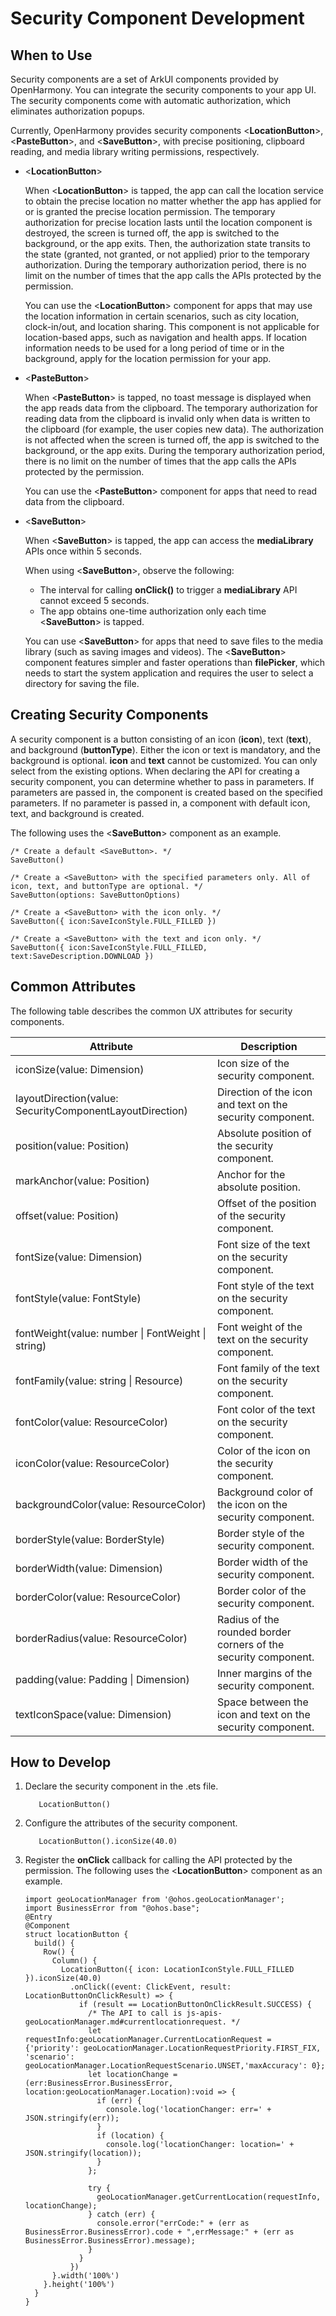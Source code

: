 # Security Component Development


## When to Use

Security components are a set of ArkUI components provided by OpenHarmony. You can integrate the security components to your app UI. The security components come with automatic authorization, which eliminates authorization popups.

Currently, OpenHarmony provides security components <**LocationButton**>, <**PasteButton**>, and <**SaveButton**>, with precise positioning, clipboard reading, and media library writing permissions, respectively.

- <**LocationButton**>

  When <**LocationButton**> is tapped, the app can call the location service to obtain the precise location no matter whether the app has applied for or is granted the precise location permission. The temporary authorization for precise location lasts until the location component is destroyed, the screen is turned off, the app is switched to the background, or the app exits. Then, the authorization state transits to the state (granted, not granted, or not applied) prior to the temporary authorization. During the temporary authorization period, there is no limit on the number of times that the app calls the APIs protected by the permission.

  You can use the <**LocationButton**> component for apps that may use the location information in certain scenarios, such as city location, clock-in/out, and location sharing. This component is not applicable for location-based apps, such as navigation and health apps. If location information needs to be used for a long period of time or in the background, apply for the location permission for your app.

- <**PasteButton**>

  When <**PasteButton**> is tapped, no toast message is displayed when the app reads data from the clipboard. The temporary authorization for reading data from the clipboard is invalid only when data is written to the clipboard (for example, the user copies new data). The authorization is not affected when the screen is turned off, the app is switched to the background, or the app exits. During the temporary authorization period, there is no limit on the number of times that the app calls the APIs protected by the permission.

  You can use the <**PasteButton**> component for apps that need to read data from the clipboard.

- <**SaveButton**>

  When <**SaveButton**> is tapped, the app can access the **mediaLibrary** APIs once within 5 seconds.

  When using <**SaveButton**>, observe the following:

  - The interval for calling **onClick()** to trigger a **mediaLibrary** API cannot exceed 5 seconds.
  - The app obtains one-time authorization only each time <**SaveButton**> is tapped.

  You can use <**SaveButton**> for apps that need to save files to the media library (such as saving images and videos). The <**SaveButton**> component features simpler and faster operations than **filePicker**, which needs to start the system application and requires the user to select a directory for saving the file.


## Creating Security Components 

A security component is a button consisting of an icon (**icon**), text (**text**), and background (**buttonType**). Either the icon or text is mandatory, and the background is optional. **icon** and **text** cannot be customized. You can only select from the existing options. When declaring the API for creating a security component, you can determine whether to pass in parameters. If parameters are passed in, the component is created based on the specified parameters. If no parameter is passed in, a component with default icon, text, and background is created.

The following uses the <**SaveButton**> component as an example.

```
/* Create a default <SaveButton>. */
SaveButton()

/* Create a <SaveButton> with the specified parameters only. All of icon, text, and buttonType are optional. */
SaveButton(options: SaveButtonOptions)

/* Create a <SaveButton> with the icon only. */
SaveButton({ icon:SaveIconStyle.FULL_FILLED })

/* Create a <SaveButton> with the text and icon only. */
SaveButton({ icon:SaveIconStyle.FULL_FILLED, text:SaveDescription.DOWNLOAD })
```


## Common Attributes

The following table describes the common UX attributes for security components.

| Attribute| Description|
| -------- | -------- |
| iconSize(value: Dimension) | Icon size of the security component.|
| layoutDirection(value: SecurityComponentLayoutDirection) | Direction of the icon and text on the security component.|
| position(value: Position) | Absolute position of the security component.|
| markAnchor(value: Position) | Anchor for the absolute position.|
| offset(value: Position) | Offset of the position of the security component.|
| fontSize(value: Dimension) | Font size of the text on the security component.|
| fontStyle(value: FontStyle) | Font style of the text on the security component.|
| fontWeight(value: number \| FontWeight \| string) | Font weight of the text on the security component.|
| fontFamily(value: string \| Resource) | Font family of the text on the security component.|
| fontColor(value: ResourceColor) | Font color of the text on the security component.|
| iconColor(value: ResourceColor) | Color of the icon on the security component.|
| backgroundColor(value: ResourceColor) | Background color of the icon on the security component.|
| borderStyle(value: BorderStyle) | Border style of the security component.|
| borderWidth(value: Dimension) | Border width of the security component.|
| borderColor(value: ResourceColor) | Border color of the security component.|
| borderRadius(value: ResourceColor) | Radius of the rounded border corners of the security component.|
| padding(value: Padding \| Dimension) | Inner margins of the security component.|
| textIconSpace(value: Dimension) | Space between the icon and text on the security component.|


## How to Develop

1. Declare the security component in the .ets file.
   ```
      LocationButton()
   ```

2. Configure the attributes of the security component.
   ```
      LocationButton().iconSize(40.0)
   ```

3. Register the **onClick** callback for calling the API protected by the permission. The following uses the <**LocationButton**> component as an example.
   ```
   import geoLocationManager from '@ohos.geoLocationManager';
   import BusinessError from "@ohos.base";
   @Entry
   @Component
   struct locationButton {
     build() {
       Row() {
         Column() {
           LocationButton({ icon: LocationIconStyle.FULL_FILLED }).iconSize(40.0)
             .onClick((event: ClickEvent, result: LocationButtonOnClickResult) => {
               if (result == LocationButtonOnClickResult.SUCCESS) {
                 /* The API to call is js-apis-geoLocationManager.md#currentlocationrequest. */
                 let requestInfo:geoLocationManager.CurrentLocationRequest = {'priority': geoLocationManager.LocationRequestPriority.FIRST_FIX, 'scenario': geoLocationManager.LocationRequestScenario.UNSET,'maxAccuracy': 0};
                 let locationChange = (err:BusinessError.BusinessError, location:geoLocationManager.Location):void => {
                   if (err) {
                     console.log('locationChanger: err=' + JSON.stringify(err));
                   }
                   if (location) {
                     console.log('locationChanger: location=' + JSON.stringify(location));
                   }
                 };

                 try {
                   geoLocationManager.getCurrentLocation(requestInfo, locationChange);
                 } catch (err) {
                   console.error("errCode:" + (err as BusinessError.BusinessError).code + ",errMessage:" + (err as BusinessError.BusinessError).message);
                 }
               }
             })
         }.width('100%')
       }.height('100%')
     }
   }
   ```
